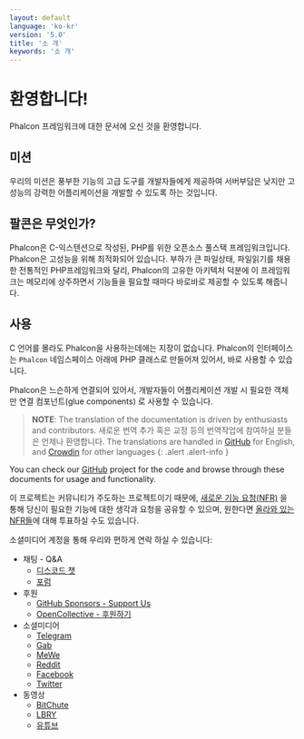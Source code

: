 ```yaml
---
layout: default
language: 'ko-kr'
version: '5.0'
title: '소 개'
keywords: '소 개'
---
```


# 환영합니다!
Phalcon 프레임워크에 대한 문서에 오신 것을 환영합니다.

## 미션
우리의 미션은 풍부한 기능의 고급 도구를 개발자들에게 제공하여 서버부담은 낮지만 고성능의 강력한 어플리케이션을 개발할 수 있도록 하는 것입니다.

## 팔콘은 무엇인가?
Phalcon은 C-익스텐션으로 작성된, PHP를 위한 오픈소스 풀스택 프레임워크입니다. Phalcon은 고성능을 위해 최적화되어 있습니다. 부하가 큰 파일상태, 파일읽기를 채용한 전통적인 PHP프레임워크와 달리, Phalcon의 고유한 아키텍처 덕분에 이 프레임워크는 메모리에 상주하면서 기능들을 필요할 때마다 바로바로 제공할 수 있도록 해줍니다.

## 사용
C 언어를 몰라도 Phalcon을 사용하는데에는 지장이 없습니다. Phalcon의 인터페이스는 `Phalcon` 네임스페이스 아래에 PHP 클래스로 만들어져 있어서, 바로 사용할 수 있습니다.

Phalcon은 느슨하게 연결되어 있어서, 개발자들이 어플리케이션 개발 시 필요한 객체만 연결 컴포넌트(glue components) 로 사용할 수 있습니다.

> **NOTE**: The translation of the documentation is driven by enthusiasts and contributors. 새로운 번역 추가 혹은 교정 등의 번역작업에 참여하실 분들은 언제나 환영합니다. The translations are handled in <a href="https://github.com/phalcon/docs">GitHub</a> for English, and <a href="https://crowdin.com/project/phalcon-documentation">Crowdin</a> for other languages
  {: .alert .alert-info }

You can check our [GitHub][github] project for the code and browse through these documents for usage and functionality.

이 프로젝트는 커뮤니티가 주도하는 프로젝트이기 때문에, [새로운 기능 요청(NFR)](new-feature-request) 을 통해 당신이 필요한 기능에 대한 생각과 요청을 공유할 수 있으며, 원한다면 [올라와 있는 NFR들](new-feature-request-list)에 대해 투표하실 수도 있습니다.

소셜미디어 계정을 통해 우리와 편하게 연락 하실 수 있습니다:

- 채팅 - Q&A
  - [디스코드 챗](https://phalcon.io/discord)
  - [포럼](https://phalcon.io/forum)
- 후원
  - [GitHub Sponsors - Support Us](https://github.com/sponsors/phalcon)
  - [OpenCollective - 후원하기](https://phalcon.io/fund)
- 소셜미디어
  - [Telegram](https://phalcon.io/telegram)
  - [Gab](https://phalcon.io/gab)
  - [MeWe](https://phalcon.io/mewe)
  - [Reddit](https://phalcon.io/reddit)
  - [Facebook](https://phalcon.io/fb)
  - [Twitter](https://phalcon.io/t)
- 동영상
  - [BitChute](https://phalcon.io/bitchute)
  - [LBRY](https://phalcon.io/lbry)
  - [유튜브](https://phalcon.io/youtube)

[github]: https://github.com/phalcon/cphalcon 
